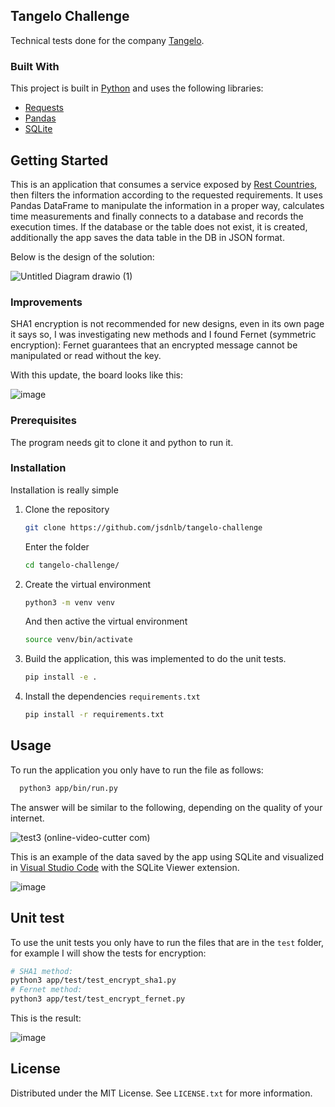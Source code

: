 ## Tangelo Challenge

Technical tests done for the company  [Tangelo](https://www.tangelolatam.com/).

### Built With

This project is built in  [Python](https://www.python.org) and uses the following libraries:

* [Requests](https://docs.python-requests.org/en/latest/)
* [Pandas](https://pandas.pydata.org/)
* [SQLite](https://www.sqlite.org/index.html)

## Getting Started

This is an application that consumes a service exposed by [Rest Countries](https://restcountries.com/), then filters the information according to the requested requirements. It uses Pandas DataFrame to manipulate the information in a proper way, calculates time measurements and finally connects to a database and records the execution times. If the database or the table does not exist, it is created, additionally the app saves the data table in the DB in JSON format.

Below is the design of the solution:

![Untitled Diagram drawio (1)](https://user-images.githubusercontent.com/17171887/153727679-6dbefb8e-92fe-4686-856f-104fc6de37e8.png)


### Improvements

SHA1 encryption is not recommended for new designs, even in its own page it says so, I was investigating new methods and I found Fernet (symmetric encryption): Fernet guarantees that an encrypted message cannot be manipulated or read without the key.

With this update, the board looks like this:

![image](https://user-images.githubusercontent.com/17171887/153768524-ee86bc77-a2a6-46f2-94df-9f3f40c58ef6.png)


### Prerequisites

The program needs git to clone it and python to run it.

### Installation

Installation is really simple

1. Clone the repository
   ```sh
   git clone https://github.com/jsdnlb/tangelo-challenge
   ```
	Enter the folder
   ```sh
   cd tangelo-challenge/
   ```
2. Create the virtual environment
   ```sh
   python3 -m venv venv
   ```
	And then active the virtual environment
   ```sh
   source venv/bin/activate
   ```
4. Build the application, this was implemented to do the unit tests.
   ```sh
   pip install -e .
   ```
4. Install the dependencies   `requirements.txt`
   ```sh
   pip install -r requirements.txt
   ```
## Usage

To run the application you only have to run the file as follows:

 ```sh
   python3 app/bin/run.py
   ```

The answer will be similar to the following, depending on the quality of your internet.

![test3 (online-video-cutter com)](https://user-images.githubusercontent.com/17171887/153728428-84125d3b-ebaf-478c-b6df-1e8b071b8fb1.gif)

This is an example of the data saved by the app using SQLite and visualized in [Visual Studio Code](https://code.visualstudio.com/) with the SQLite Viewer extension.

![image](https://user-images.githubusercontent.com/17171887/153725399-8af11b75-05b5-4762-8b01-a4fbebe7444f.png)


## Unit test 

To use the unit tests you only have to run the files that are in the `test` folder, for example I will show the tests for encryption:


   ```sh
   # SHA1 method:
   python3 app/test/test_encrypt_sha1.py
   # Fernet method:
   python3 app/test/test_encrypt_fernet.py 
   ```

This is the result: 

![image](https://user-images.githubusercontent.com/17171887/153768221-70150b53-0fa3-4a57-9863-57080da1a4dc.png)


## License

Distributed under the MIT License. See `LICENSE.txt` for more information.
